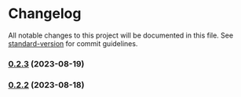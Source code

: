 # Changelog

All notable changes to this project will be documented in this file. See [standard-version](https://github.com/conventional-changelog/standard-version) for commit guidelines.

### [0.2.3](https://github.com/FFTAI/gros_client_js/compare/v0.2.2...v0.2.3) (2023-08-19)

### [0.2.2](https://github.com/FFTAI/gros_client_js/compare/v0.2.1...v0.2.2) (2023-08-18)
